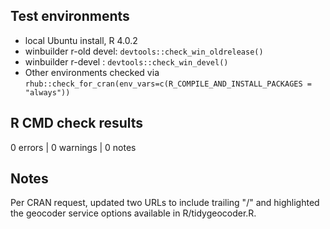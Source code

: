 ## Test environments
* local Ubuntu install, R 4.0.2
* winbuilder r-old devel: `devtools::check_win_oldrelease()`
* winbuilder r-devel : `devtools::check_win_devel()`
* Other environments checked via `rhub::check_for_cran(env_vars=c(R_COMPILE_AND_INSTALL_PACKAGES = "always"))`

## R CMD check results

0 errors | 0 warnings | 0 notes

## Notes 

Per CRAN request, updated two URLs to include trailing "/" and highlighted the geocoder service
options available in R/tidygeocoder.R.